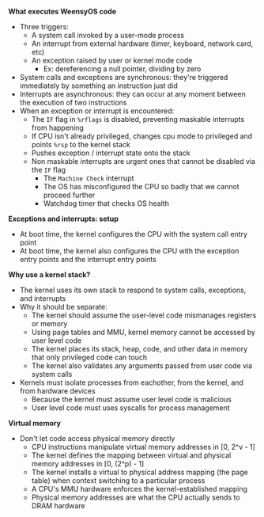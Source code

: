 **What executes WeensyOS code**

- Three triggers:
  - A system call invoked by a user-mode process
  - An interrupt from external hardware (timer, keyboard, network card, etc)
  - An exception raised by user or kernel mode code
    - Ex: dereferencing a null pointer, dividing by zero
- System calls and exceptions are synchronous: they're triggered immediately by something an instruction just did
- Interrupts are asynchronous: they can occur at any moment between the execution of two instructions
- When an exception or interrupt is encountered:
  - The `IF` flag in `%rflags` is disabled, preventing maskable interrupts from happening
  - If CPU isn't already privileged, changes cpu mode to privileged and points `%rsp` to the kernel stack
  - Pushes exception / interrupt state onto the stack
  - Non maskable interrupts are urgent ones that cannot be disabled via the `IF` flag
    - The `Machine Check` interrupt
    - The OS has misconfigured the CPU so badly that we cannot proceed further
    - Watchdog timer that checks OS health

**Exceptions and interrupts: setup**

- At boot time, the kernel configures the CPU with the system call entry point
- At boot time, the kernel also configures the CPU with the exception entry points and the interrupt entry points

**Why use a kernel stack?**

- The kernel uses its own stack to respond to system calls, exceptions, and interrupts
- Why it should be separate:
  - The kernel should assume the user-level code mismanages registers or memory
  - Using page tables and MMU, kernel memory cannot be accessed by user level code
  - The kernel places its stack, heap, code, and other data in memory that only privileged code can touch
  - The kernel also validates any arguments passed from user code via system calls
- Kernels must isolate processes from eachother, from the kernel, and from hardware devices
  - Because the kernel must assume user level code is malicious
  - User level code must uses syscalls for process management

**Virtual memory**

- Don't let code access physical memory directly
  - CPU instructions manipulate virtual memory addresses in [0, 2^v - 1]
  - The kernel defines the mapping between virtual and physical memory addresses in [0, (2^p) - 1]
  - The kernel installs a virtual to physical address mapping (the page table) when context switching to a particular process
  - A CPU's MMU hardware enforces the kernel-established mapping
  - Physical memory addresses are what the CPU actually sends to DRAM hardware
